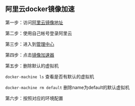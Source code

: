 ## 阿里云docker镜像加速

第一步：访问[阿里云镜像地址](https://dev.aliyun.com/search.html)

第二步：使用自己帐号登录阿里云

第三步：进入到[管理中心](https://cr.console.aliyun.com/)

第四步：点击[镜像加速器](https://cr.console.aliyun.com/#/accelerator)

第五步：删除默认的虚拟机

`docker-machine ls` 查看是否有默认的虚拟机

`docker-machine rm default` 删除name为default的默认虚拟机

第六步：按照对应的环境配置
